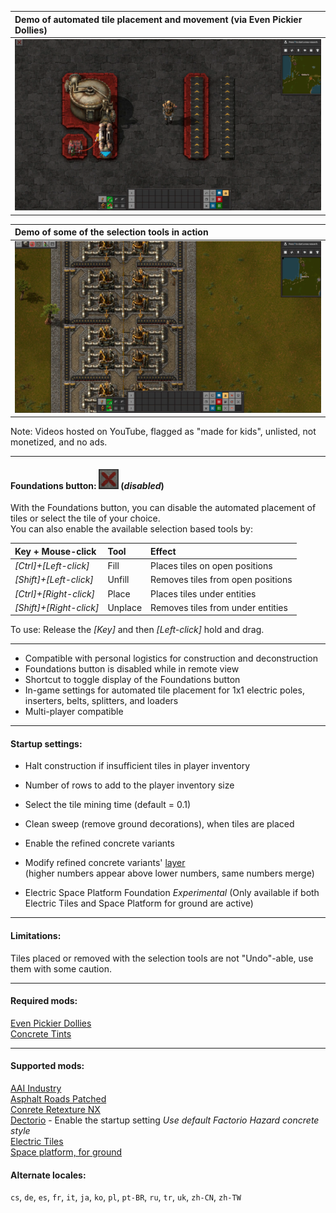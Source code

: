 |Demo of automated tile placement and movement (via Even Pickier Dollies)|
|:----|
|[![](https://github.com/0n0w1c/Foundations/blob/main/graphics/thumbnails/place-thumbnail.png?raw=true)](https://www.youtube.com/embed/n1DdTgi3gu4)|

&NewLine;
&NewLine;

|Demo of some of the selection tools in action|
|:----|
|[![](https://github.com/0n0w1c/Foundations/blob/main/graphics/thumbnails/tools-thumbnail.png?raw=true)](https://www.youtube.com/embed/-miukT1D6n0)|

&NewLine;
&NewLine;

Note: Videos hosted on YouTube, flagged as "made for kids", unlisted, not monetized, and no ads.  

---

&NewLine;

#### Foundations button: ![](https://github.com/0n0w1c/Foundations/blob/main/graphics/icons/disabled_32x32.png?raw=true) (*disabled*)

With the Foundations button, you can disable the automated placement of tiles or select the tile of your choice.  
You can also enable the available selection based tools by:  

| Key + Mouse-click       | Tool    | Effect                            |
| :---------------------- | :------ | :-------------------------------- |
| *[Ctrl]+[Left-click]*   | Fill    | Places tiles on open positions    |
| *[Shift]+[Left-click]*  | Unfill  | Removes tiles from open positions |
| *[Ctrl]+[Right-click]*  | Place   | Places tiles under entities       |
| *[Shift]+[Right-click]* | Unplace | Removes tiles from under entities |

To use: Release the *[Key]* and then *[Left-click]* hold and drag.  

---

* Compatible with personal logistics for construction and deconstruction  
* Foundations button is disabled while in remote view  
* Shortcut to toggle display of the Foundations button  
* In-game settings for automated tile placement for 1x1 electric poles, inserters, belts, splitters, and loaders  
* Multi-player compatible

---

#### Startup settings:  
* Halt construction if insufficient tiles in player inventory  
* Number of rows to add to the player inventory size  
* Select the tile mining time (default = 0.1)  
* Clean sweep (remove ground decorations), when tiles are placed  
* Enable the refined concrete variants 
* Modify refined concrete variants' [layer](https://mods.factorio.com/mod/Foundations/faq)  
  (higher numbers appear above lower numbers, same numbers merge)  

* Electric Space Platform Foundation *Experimental*
  (Only available if both Electric Tiles and Space Platform for ground are active)
---

#### Limitations:  
Tiles placed or removed with the selection tools are not "Undo"-able, use them with some caution.  

---

#### Required mods:
[Even Pickier Dollies](https://mods.factorio.com/mod/even-pickier-dollies)  
[Concrete Tints](https://mods.factorio.com/mod/Concrete-Tints)

---

#### Supported mods:
[AAI Industry](https://mods.factorio.com/mod/aai-industry)  
[Asphalt Roads Patched](https://mods.factorio.com/mod/AsphaltRoadsPatched)  
[Conrete Retexture NX](https://mods.factorio.com/mod/conrete-retexture-nx)  
[Dectorio](https://mods.factorio.com/mod/Dectorio) - Enable the startup setting *Use default Factorio Hazard concrete style*  
[Electric Tiles](https://mods.factorio.com/mod/electric-tiles)  
[Space platform, for ground](https://mods.factorio.com/mod/space-platform-for-ground)  

#### Alternate locales:  
`cs`, `de`, `es`, `fr`, `it`, `ja`, `ko`, `pl`, `pt-BR`, `ru`, `tr`, `uk`, `zh-CN`, `zh-TW`
